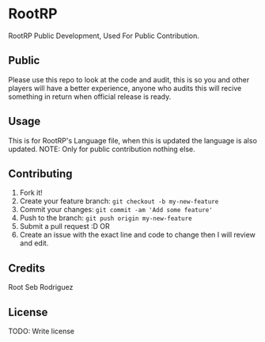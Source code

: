 # RootRP

RootRP Public Development, Used For Public Contribution. 

## Public

Please use this repo to look at the code and audit, this is so you and other players will have a better experience, anyone who audits this will recive something in return when official release is ready.

## Usage

This is for RootRP's Language file, when this is updated the language is also updated.
NOTE: Only for public contribution nothing else.

## Contributing

1. Fork it!
2. Create your feature branch: `git checkout -b my-new-feature`
3. Commit your changes: `git commit -am 'Add some feature'`
4. Push to the branch: `git push origin my-new-feature`
5. Submit a pull request :D
OR
1. Create an issue with the exact line and code to change then I will review and edit.

## Credits

Root
Seb Rodriguez

## License

TODO: Write license
